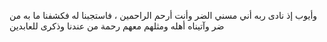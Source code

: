 وأيوب إذ نادى ربه أني مسني الضر وأنت أرحم الراحمين ، فاستجبنا له فكشفنا ما به من ضر وآتيناه أهله ومثلهم معهم رحمة من عندنا وذكرى للعابدين
